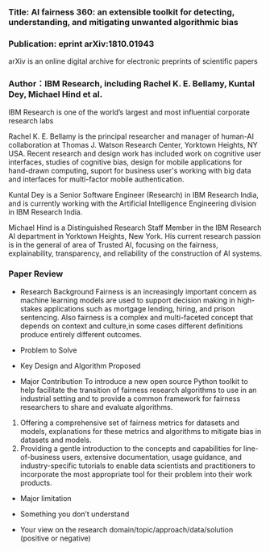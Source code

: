 

### Title: AI fairness 360: an extensible toolkit for detecting, understanding, and mitigating unwanted algorithmic bias

### Publication: eprint arXiv:1810.01943 
arXiv is an online digital archive for electronic preprints of scientific papers

### Author：IBM Research, including Rachel K. E. Bellamy, Kuntal Dey, Michael Hind et al.
IBM Research is one of the world’s largest and most influential corporate research labs

Rachel K. E. Bellamy is the principal researcher and manager of human-AI collaboration at Thomas J. Watson Research Center, Yorktown Heights, NY USA. Recent research and design work has included work on cognitive user interfaces, studies of cognitive bias, design for mobile applications for hand-drawn computing, suport for business user's working with big data and interfaces for multi-factor mobile authentication.

Kuntal Dey is a Senior Software Engineer (Research) in IBM Research India, and is currently working with the Artificial Intelligence Engineering division in IBM Research India.

Michael Hind is a Distinguished Research Staff Member in the IBM Research AI department in Yorktown Heights, New York. His current research passion is in the general of area of Trusted AI, focusing on the fairness, explainability, transparency, and reliability of the construction of AI systems.

### Paper Review
- Research Background
Fairness is an increasingly important concern as machine learning models are used to support decision making in high-stakes applications such as mortgage lending, hiring, and prison sentencing. Also fairness is a complex and multi-faceted concept that depends on context and culture,in some cases different definitions produce entirely different outcomes.

- Problem to Solve


- Key Design and Algorithm Proposed


- Major Contribution
To introduce a new open source Python toolkit to help facilitate the transition of fairness research algorithms to use in an industrial setting and to provide a common framework for fairness researchers to share and evaluate algorithms.
1. Offering a comprehensive set of fairness metrics for datasets and models, explanations for these metrics and algorithms to mitigate bias in datasets and models.
2. Providing a gentle introduction to the concepts and capabilities for line-of-business users, extensive documentation, usage guidance, and industry-specific tutorials to enable data scientists and practitioners to incorporate the most appropriate tool for their problem into their work products.
  
- Major limitation

  

- Something you don’t understand

  

- Your view on the research domain/topic/approach/data/solution  (positive or negative)
